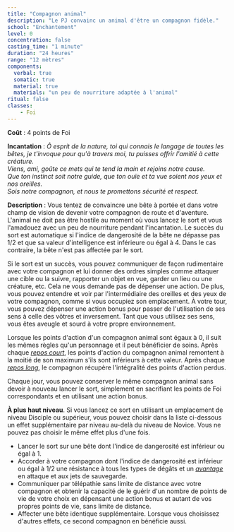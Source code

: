 ```yaml
---
title: "Compagnon animal"
description: "Le PJ convainc un animal d'être un compagnon fidèle."
school: "Enchantement"
level: 0
concentration: false
casting_time: "1 minute"
duration: "24 heures"
range: "12 mètres"
components:
  verbal: true
  somatic: true
  material: true
  materials: "un peu de nourriture adaptée à l'animal"
ritual: false
classes:
    - Foi
---
```

**Coût** : 4 points de Foi  

**Incantation** : *Ô esprit de la nature, toi qui connais le langage de toutes les bêtes, je t'invoque pour qu'à travers moi, tu puisses offrir l'amitié à cette créature.*    
*Viens, ami, goûte ce mets qui te tend la main et rejoins notre cause.*    
*Que ton instinct soit notre guide, que ton ouïe et ta vue soient nos yeux et nos oreilles.*    
*Sois notre compagnon, et nous te promettons sécurité et respect.*    

**Description** : Vous tentez de convaincre une bête à portée et dans votre champ de vision de devenir votre compagnon de route et d'aventure. L'animal ne doit pas être hostile au moment où vous lancez le sort et vous l'amadouez avec un peu de nourriture pendant l'incantation. Le succès du sort est automatique si l'indice de dangerosité de la bête ne dépasse pas 1/2 et que sa valeur d'intelligence est inférieure ou égal à 4. Dans le cas contraire, la bête n'est pas affectée par le sort.

Si le sort est un succès, vous pouvez communiquer de façon rudimentaire avec votre compagnon et lui donner des ordres simples comme attaquer une cible ou la suivre, rapporter un objet en vue, garder un lieu ou une créature, etc. Cela ne vous demande pas de dépenser une action. De plus, vous pouvez entendre et voir par l'intermédiaire des oreilles et des yeux de votre compagnon, comme si vous occupiez son emplacement. À votre tour, vous pouvez dépenser une action bonus pour passer de l'utilisation de ses sens à celle des vôtres et inversement. Tant que vous utilisez ses sens, vous êtes aveugle et sourd à votre propre environnement.

Lorsque les points d'action d'un compagnon animal sont égaux à 0, il suit les mêmes règles qu'un personnage et il peut bénéficier de soins. Après chaque [_repos court_](/gerer-la-sante-du-personnage/#repos-court), les points d'action du compagnon animal remontent à la moitié de son maximum s'ils sont inférieurs à cette valeur. Après chaque [_repos long_](/gerer-la-sante-du-personnage/#repos-long), le compagnon récupère l'intégralité des points d'action perdus.

Chaque jour, vous pouvez conserver le même compagnon animal sans devoir à nouveau lancer le sort, simplement en sacrifiant les points de Foi correspondants et en utilisant une action bonus.

**À plus haut niveau**. Si vous lancez ce sort en utilisant un emplacement de niveau Disciple ou supérieur, vous pouvez choisir dans la liste ci-dessous un effet supplémentaire par niveau au-delà du niveau de Novice. Vous ne pouvez pas choisir le même effet plus d'une fois.
* Lancer le sort sur une bête dont l'indice de dangerosité est inférieur ou égal à 1.
* Accorder à votre compagnon dont l'indice de dangerosité est inférieur ou égal à 1/2 une résistance à tous les types de dégâts et un [_avantage_](/utiliser-les-caracteristiques/#avantage-et-desavantage) en attaque et aux jets de sauvegarde.
* Communiquer par télépathie sans limite de distance avec votre compagnon et obtenir la capacité de le guérir d'un nombre de points de vie de votre choix en dépensant une action bonus et autant de vos propres points de vie, sans limite de distance.
* Affecter une bête identique supplémentaire. Lorsque vous choisissez d'autres effets, ce second compagnon en bénéficie aussi.  

